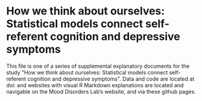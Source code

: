 # How we think about ourselves: Statistical models connect self-referent cognition and depressive symptoms

This file is one of a series of supplemental explanatory documents for the study "How we think about ourselves: Statistical models connect self-referent cognition and depressive symptoms". Data and code are located at doi: and websites with visual R Markdown explanations are located and navigable on the Mood Disorders Lab’s website, and via these github pages.
